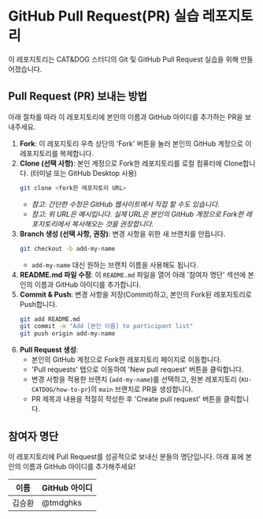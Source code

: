 # GitHub Pull Request(PR) 실습 레포지토리

이 레포지토리는 CAT&DOG 스터디의 Git 및 GitHub Pull Request 실습을 위해 만들어졌습니다.

## Pull Request (PR) 보내는 방법

아래 절차를 따라 이 레포지토리에 본인의 이름과 GitHub 아이디를 추가하는 PR을 보내주세요.

1.  **Fork**: 이 레포지토리 우측 상단의 'Fork' 버튼을 눌러 본인의 GitHub 계정으로 이 레포지토리를 복제합니다.
2.  **Clone (선택 사항)**: 본인 계정으로 Fork한 레포지토리를 로컬 컴퓨터에 Clone합니다. (터미널 또는 GitHub Desktop 사용)
    ```bash
    git clone <fork한 레포지토리 URL>
    ```
    * *참고: 간단한 수정은 GitHub 웹사이트에서 직접 할 수도 있습니다.*
    * *참고: 위 URL은 예시입니다. 실제 URL은 본인의 GitHub 계정으로 Fork한 레포지토리에서 복사해오는 것을 권장합니다.*
3.  **Branch 생성 (선택 사항, 권장)**: 변경 사항을 위한 새 브랜치를 만듭니다.
    ```bash
    git checkout -b add-my-name
    ```
    * `add-my-name` 대신 원하는 브랜치 이름을 사용해도 됩니다.
4.  **README.md 파일 수정**: 이 `README.md` 파일을 열어 아래 '참여자 명단' 섹션에 본인의 이름과 GitHub 아이디를 추가합니다.
5.  **Commit & Push**: 변경 사항을 저장(Commit)하고, 본인의 Fork된 레포지토리로 Push합니다.
    ```bash
    git add README.md
    git commit -m "Add [본인 이름] to participant list"
    git push origin add-my-name
    ```
6.  **Pull Request 생성**:
    * 본인의 GitHub 계정으로 Fork한 레포지토리 페이지로 이동합니다.
    * 'Pull requests' 탭으로 이동하여 'New pull request' 버튼을 클릭합니다.
    * 변경 사항을 적용한 브랜치 (`add-my-name`)를 선택하고, 원본 레포지토리 (`KU-CATDOG/how-to-pr`)의 `main` 브랜치로 PR을 생성합니다.
    * PR 제목과 내용을 적절히 작성한 후 'Create pull request' 버튼을 클릭합니다.

## 참여자 명단

이 레포지토리에 Pull Request를 성공적으로 보내신 분들의 명단입니다. 아래 표에 본인의 이름과 GitHub 아이디를 추가해주세요!

| 이름   | GitHub 아이디 |
| ------ | ------------- |
| 김승환 | @tmdghks      |

